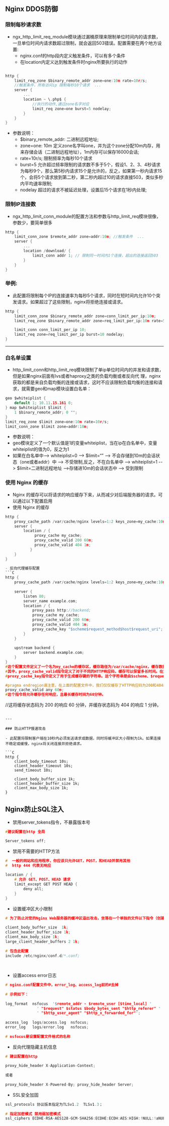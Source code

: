 ## Nginx DDOS防御

### 限制每秒请求数

- ngx_http_limit_req_module模块通过漏桶原理来限制单位时间内的请求数，一旦单位时间内请求数超过限制，就会返回503错误。配置需要在两个地方设置:
  - nginx.conf的http段内定义触发条件，可以有多个条件
  - 在location内定义达到触发条件时nginx所要执行的动作

```C

http {
  	limit_req_zone $binary_remote_addr zone=one:10m rate=10r/s;
	//触发条件，所有访问ip 限制每秒10个请求  ...
	server {
  		...
		location ~ \.php$ {
			//执行的动作,通过zone名字对应
    		limit_req zone=one burst=5 nodelay; 
 		}
 	}
}
```

- 参数说明：
  - $binary_remote_addr: 二进制远程地址;
  - zone=one: 10m 定义zone名字叫one，并为这个zone分配10m内存，用来存储会话（二进制远程地址），1m内存可以保存16000会话;
  - rate=10r/s; 限制频率为每秒10个请求
  - burst=5 允许超过频率限制的请求数不多于5个，假设1、2、3、4秒请求为每秒9个，那么第5秒内请求15个是允许的，反之，如果第一秒内请求15个，会将5个请求放到第二秒，第二秒内超过10的请求直接503，类似多秒内平均速率限制;
  - nodelay 超过的请求不被延迟处理，设置后15个请求在1秒内处理;

### 限制IP连接数

- ngx_http_limit_conn_module的配置方法和参数与http_limit_req模块很像，参数少，要简单很多

```C
http {
  	limit_conn_zone $remote_addr zone=addr:10m; //触发条件  ...  
	server { 
  		...   
		location /download/ { 
   			limit_conn addr 1; // 限制同一时间内1个连接，超出的连接返回503 
    	} 
   	}
}

```

### 举例:

- 此配置将限制每个IP的连接速率为每秒5个请求，同时在短时间内允许10个突发请求。如果超过了这些限制，nginx将拒绝连接或请求。

```C
http {
    limit_conn_zone $binary_remote_addr zone=conn_limit_per_ip:10m;
    limit_req_zone $binary_remote_addr zone=req_limit_per_ip:10m rate=5r/s;

    limit_conn conn_limit_per_ip 10;
    limit_req zone=req_limit_per_ip burst=10 nodelay;
}
```

---

### 白名单设置

- http_limit_conn和http_limit_req模块限制了单ip单位时间内的并发和请求数，但是如果nginx前面有lvs或者haproxy之类的负载均衡或者反向代 理，nginx获取的都是来自负载均衡的连接或请求，这时不应该限制负载均衡的连接和请求，就需要geo和map模块设置白名单：

```C
geo $whiteiplist {
	default 1; 10.11.15.161 0; 
} map $whiteiplist $limit {
	1 $binary_remote_addr; 0 ""; 
} 
limit_req_zone $limit zone=one:10m rate=10r/s;
limit_conn_zone $limit zone=addr:10m;
```

- 参数说明：
- geo模块定义了一个默认值是1的变量whiteiplist，当在ip在白名单中，变量whiteiplist的值为0，反之为1
- 如果在白名单中–> whiteiplist=0 --> $limit=“” --> 不会存储到10m的会话状态（one或者addr）中 --> 不受限制,反之，不在白名单中 --> whiteiplist=1 --> $limit=二进制远程地址 -->存储进10m的会话状态中 --> 受到限制

### 使用 Nginx 的缓存

- Nginx 的缓存可以将请求的响应缓存下来，从而减少对后端服务器的请求。可以通过以下配置启用
- 使用 Nginx 的缓存

```C
http {
    proxy_cache_path /var/cache/nginx levels=1:2 keys_zone=my_cache:10m inactive=60m;
    server {
        location / {
             proxy_cache my_cache;
             proxy_cache_valid 200 60m;
             proxy_cache_valid 404 1m;
           }
    }
}

- 反向代理缓存配置
```C
http {
    proxy_cache_path /var/cache/nginx levels=1:2 keys_zone=my_cache:10m inactive=60m;
    
    server {
        listen 80;
        server_name example.com;
        location / {
            proxy_pass http://backend;
            proxy_cache my_cache;
            proxy_cache_valid 200 60m;
            proxy_cache_valid 404 1m;
            proxy_cache_key "$scheme$request_method$host$request_uri";
        }
    }
    
    upstream backend {
        server backend.example.com;
    }
}
#这个配置文件定义了一个名为my_cache的缓存区，缓存路径为/var/cache/nginx，缓存数据的存储级别为1:2，最长缓存时间为60分钟。这个缓存区被用于代理到backend服务器的请求。
#其中，proxy_cache_valid指令定义了对于不同的HTTP响应码，缓存可以保留多长时间。在这个示例中，对于HTTP响应码为200的响应，缓存可以保留60分钟，对于HTTP响应码为404的响应，缓存只能保留1分钟。
#proxy_cache_key指令定义了用于生成缓存键的字符串。这个字符串是由$scheme、$request_method、$host和$request_uri这些变量组成的。这个缓存键将作为缓存数据的唯一标识符。

#pragma endregion请注意，在上面的配置文件中，我们仅仅缓存了HTTP响应码为200和404的响应。如果您希望缓存所有的响应，可以使用以下的proxy_cache_valid指令：
proxy_cache_valid any 60m;
#这个指令将允许缓存任何响应，且最长缓存时间为60分钟。

```

//这将缓存状态码为 200 的响应 60 分钟，并缓存状态码为 404 的响应 1 分钟。
```

---

### 防止HTTP慢速攻击

- 此配置将限制客户端在10秒内必须发送请求或数据，同时将缓冲区大小限制为1k。如果连接不稳定或缓慢，nginx将关闭连接并拒绝请求。

```C
http {
    client_body_timeout 10s;
    client_header_timeout 10s;
    send_timeout 10s;

    client_body_buffer_size 1k;
    client_header_buffer_size 1k;
    client_max_body_size 1k;
}
```

## Nginx防止SQL注入

- 禁用server_tokens指令，不暴露版本号

```C
#建议配置在http 全局

Server_tokens off;
```

- 禁用不需要的HTTP方法

```C
#  一般的网站和应用程序，你应该只允许GET，POST，和HEAD并禁用其他
#  http 444 代表无响应 
 
location / {
    # 允许 GET、POST、HEAD 请求
    limit_except GET POST HEAD {
        deny all;
    }
}
```

- 设置缓冲区大小限制

```C
# 为了防止对您的Nginx Web服务器的缓冲区溢出攻击，坐落在一个单独的文件以下指令（创建的文件名为/etc/nginx/conf.d/buffer.conf为例）
 
client_body_buffer_size  1k;
client_header_buffer_size 1k;
client_max_body_size 1k;
large_client_header_buffers 2 1k;
 
# 包含此配置
include /etc/nginx/conf.d/*.conf;
 
 
```

- 设置access error日志

```C
# nginx.conf配置文件中，error_log、access_log前的#去掉
 
# 示例如下：
 
log_format  nsfocus  '$remote_addr - $remote_user [$time_local] '
              ' "$request" $status $body_bytes_sent "$http_referer" '
              ' "$http_user_agent" "$http_x_forwarded_for"'; 
 
access_log  logs/access.log  nsfocus;
error_log   logs/error.log   nsfocus;
 
# nsfocus是设置配置文件格式的名称
```

- 反向代理隐藏主机信息

```C
# 建议配置在http
 
proxy_hide_header X-Application-Context;
 
或者
 
proxy_hide_header X-Powered-By; proxy_hide_header Server;
```

- SSL安全加固

```C
ssl_protocols 协议版本指定为TLSv1.2  TLSv1.3；
 
# 指定加密模式 禁用弱加密模式
ssl_ciphers ECDHE-RSA-AES128-GCM-SHA256:ECDHE:ECDH:AES:HIGH:!NULL:!aNULL:!MD5:!3DES:!ADH:!RC4:!DH:!DHE;
```
